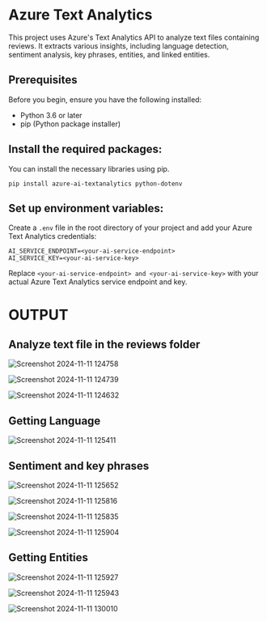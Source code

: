 # Azure Text Analytics

This project uses Azure's Text Analytics API to analyze text files containing reviews. It extracts various insights, including language detection, sentiment analysis, key phrases, entities, and linked entities.

## Prerequisites

Before you begin, ensure you have the following installed:

- Python 3.6 or later
- pip (Python package installer)


## Install the required packages:

You can install the necessary libraries using pip.
```
pip install azure-ai-textanalytics python-dotenv
```


## Set up environment variables:

Create a `.env` file in the root directory of your project and add your Azure Text Analytics credentials:

```
AI_SERVICE_ENDPOINT=<your-ai-service-endpoint>
AI_SERVICE_KEY=<your-ai-service-key>
```

Replace `<your-ai-service-endpoint> and <your-ai-service-key>` with your actual Azure Text Analytics service endpoint and key.


# OUTPUT

## Analyze text file in the reviews folder

![Screenshot 2024-11-11 124758](https://github.com/user-attachments/assets/56ee367c-e345-4c26-be91-a3fbd28d4ec8)

![Screenshot 2024-11-11 124739](https://github.com/user-attachments/assets/de1de66f-4b74-49ca-9faf-80a545acf4aa)

![Screenshot 2024-11-11 124632](https://github.com/user-attachments/assets/d7b82840-935d-4a94-bae1-29bd72d812b0)

## Getting Language

![Screenshot 2024-11-11 125411](https://github.com/user-attachments/assets/905cbc56-5007-4469-ab38-c425a0b5d96f)

## Sentiment and key phrases

![Screenshot 2024-11-11 125652](https://github.com/user-attachments/assets/445287f4-a383-4255-9f46-d74bead2d9a6)

![Screenshot 2024-11-11 125816](https://github.com/user-attachments/assets/92ccc4dc-72c8-4bad-8dcf-a549acdbdcef)

![Screenshot 2024-11-11 125835](https://github.com/user-attachments/assets/0df9f3b0-1686-4fde-807c-4c7c44e015f7)

![Screenshot 2024-11-11 125904](https://github.com/user-attachments/assets/011f1c3e-1008-4ad9-af71-506d7a6984ea)

## Getting Entities

![Screenshot 2024-11-11 125927](https://github.com/user-attachments/assets/33fcf2b6-e003-487f-a95b-7d6677cc1be1)

![Screenshot 2024-11-11 125943](https://github.com/user-attachments/assets/d22571a0-5f5f-4f65-8921-a7323027e53c)

![Screenshot 2024-11-11 130010](https://github.com/user-attachments/assets/67a2eaee-a685-498c-91c1-952a12564902)
